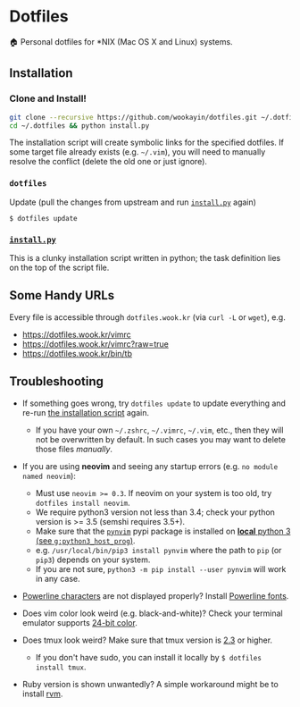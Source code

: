 Dotfiles
========

🏠 Personal dotfiles for \*NIX (Mac OS X and Linux) systems.

Installation
------------

### Clone and Install!

<!--
One-liner (if, you trust):

```bash
curl -fsSL https://dotfiles.wook.kr/etc/install | bash
```

An alternative:
-->

```bash
git clone --recursive https://github.com/wookayin/dotfiles.git ~/.dotfiles
cd ~/.dotfiles && python install.py
```
<!--
Note: The option `-j8` (`--jobs 8`) works with Git >= 2.8 (parallel submodule fetching).
For older versions of Git, try without `-j` option.
-->

The installation script will create symbolic links for the specified dotfiles.
If some target file already exists (e.g. `~/.vim`), you will need to manually resolve the conflict (delete the old one or just ignore).

### `dotfiles`

Update (pull the changes from upstream and run [`install.py`][install.py] again)

```
$ dotfiles update
```


### [`install.py`][install.py]

This is a clunky installation script written in python;
the task definition lies on the top of the script file.


Some Handy URLs
---------------

Every file is accessible through `dotfiles.wook.kr` (via `curl -L` or `wget`), e.g.

* https://dotfiles.wook.kr/vimrc
* https://dotfiles.wook.kr/vimrc?raw=true
* https://dotfiles.wook.kr/bin/tb


Troubleshooting
---------------

* If something goes wrong, try `dotfiles update` to update everything and re-run [the installation script][install.py] again.
    * If you have your own `~/.zshrc`, `~/.vimrc`, `~/.vim`, etc., then they will not be overwritten by default.
      In such cases you may want to delete those files *manually*.

* If you are using **neovim** and seeing any startup errors (e.g. `no module named neovim`):
    * Must use `neovim >= 0.3`. If neovim on your system is too old, try `dotfiles install neovim`.
    * We require python3 version not less than 3.4; check your python version is >= 3.5 (semshi requires 3.5+).
    * Make sure that the [`pynvim`](https://pypi.python.org/pypi/pynvim/) pypi package is installed on [**local** python 3 (see `g:python3_host_prog`)](https://github.com/wookayin/dotfiles/blob/master/nvim/init.vim).
    * e.g. `/usr/local/bin/pip3 install pynvim` where the path to `pip` (or `pip3`) depends on your system.
    * If you are not sure, `python3 -m pip install --user pynvim` will work in any case.

* [Powerline characters](https://github.com/powerline/powerline#screenshots) are not displayed properly? Install [Powerline fonts](https://github.com/powerline/fonts).
* Does vim color look weird (e.g. black-and-white)? Check your terminal emulator supports [24-bit color](https://github.com/wookayin/dotfiles/pull/9).
* Does tmux look weird? Make sure that tmux version is [2.3](etc/ubuntu-setup.sh) or higher.
    * If you don't have sudo, you can install it locally by `$ dotfiles install tmux`.
* Ruby version is shown unwantedly? A simple workaround might be to install [rvm](https://rvm.io/).


[install.py]: https://github.com/wookayin/dotfiles/blob/master/install.py
